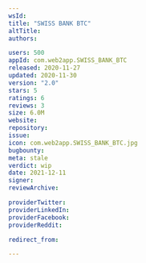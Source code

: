 ```yaml
---
wsId: 
title: "SWISS BANK BTC"
altTitle: 
authors:

users: 500
appId: com.web2app.SWISS_BANK_BTC
released: 2020-11-27
updated: 2020-11-30
version: "2.0"
stars: 5
ratings: 6
reviews: 3
size: 6.0M
website: 
repository: 
issue: 
icon: com.web2app.SWISS_BANK_BTC.jpg
bugbounty: 
meta: stale
verdict: wip
date: 2021-12-11
signer: 
reviewArchive:

providerTwitter: 
providerLinkedIn: 
providerFacebook: 
providerReddit: 

redirect_from:

---
```


